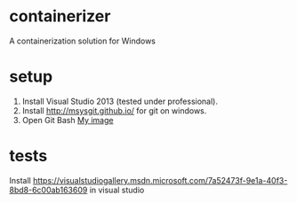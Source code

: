 containerizer
=============

A containerization solution for Windows

setup
=====
1. Install Visual Studio 2013 (tested under professional).
2. Install http://msysgit.github.io/ for git on windows.
3. Open Git Bash
[My image](https://github.com/pivotal-cf-experimental/containerizer/blob/readme/README_images/git_bash.png)

tests
=====

Install https://visualstudiogallery.msdn.microsoft.com/7a52473f-9e1a-40f3-8bd8-6c00ab163609 in visual studio
